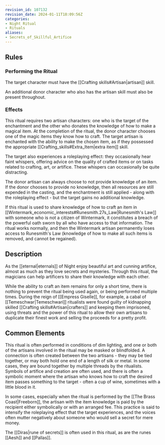 ```yaml
---
revision_id: 107132
revision_date: 2024-01-11T18:09:56Z
categories:
- Night Ritual
- Rituals
aliases:
- Secrets_of_Skillful_Artifice
---
```


## Rules

### Performing the Ritual
  The target character must have the [[Crafting skills#Artisan|artisan]] skill. 

An additional donor character who also has the artisan skill must also be present throughout.



### Effects
This ritual requires two artisan characters: one who is the target of the enchantment and the other who donates the knowledge of how to make a magical item. At the completion of the ritual, the donor character chooses one of the magic items they know how to craft. The target artisan is enchanted with the ability to make the chosen item, as if they possessed the appropriate [[Crafting_skills#Extra_Item|extra item]] skill. 

The target also experiences a roleplaying effect: they occasionally hear faint whispers, offering advice on the quality of crafted items or on tasks related to crafting, art, or artifice. These whispers can occasionally be quite distracting. 

The donor artisan can always choose to not provide knowledge of an item. If the donor chooses to provide no knowledge, then all resources are still expended in the casting, and the enchantment is still applied - along with the roleplaying effect - but the target gains no additional knowledge.

If this ritual is used to share knowledge of how to craft an item in [[Wintermark_economic_interests#Runesmith.27s_Law|Runesmith's Law]] with someone who is not a citizen of Wintermark, it constitutes a breach of the powerful oath sworn by all who have access to that information. The ritual works normally, and then the Wintermark artisan permanently loses access to Runesmith's Law (knowledge of how to make all such items is removed, and cannot be regained).



## Description
As the [[eternal|eternals]] of Night enjoy beautiful art and cunning artifice, almost as much as they love secrets and mysteries. Through this ritual, the magicians can help artificers to share their knowledge with each other. 

While the ability to craft an item remains for only a short time, there is nothing to prevent the ritual being used again, or being performed multiple times. During the reign of [[Empress Giselle]], for example, a cabal of [[Temeschwar|Temeschwari]] ritualists were found guilty of kidnapping skilled [[Crafting skills#Artisan|crafters]] and keeping them imprisoned, using threats and the power of this ritual to allow their own artisans to duplicate their finest work and selling the proceeds for a pretty profit.

## Common Elements
This ritual is often performed in conditions of dim lighting, and one or both of the artisans involved in the ritual may be masked or blindfolded. A connection is often created between the two artisans - they may be tied together, or may both hold one end of a length of silk or metal. In some cases, they are bound together by multiple threads by the ritualists. Symbols of artifice and creation are often used, and there is often a symbolic moment where the artisan who knows how to craft the desired item passes something to the target - often a cup of wine, sometimes with a little blood in it. 

In some cases, especially when the ritual is performed by the [[The Brass Coast|Freeborn]], the artisan with the item knowledge is paid by the recipient either symbolically or with an arranged fee. This practice is said to intensify the roleplaying effect that the target experiences, and the voices often mutter negatively about someone who would sell a secret for mere money. 

The [[Diras|rune of secrets]] is often used in this ritual, as are the runes [[Aesh]] and [[Pallas]].


